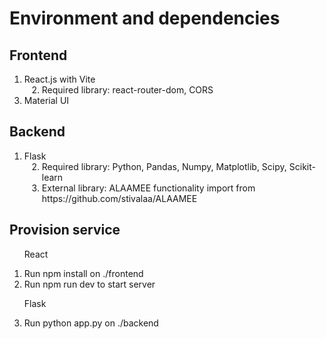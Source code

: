 <h1>Environment and dependencies</h1>
<h2>Frontend</h2>
<ol>
  <li>React.js with Vite</li>
  <li style="margin-left:2em">Required library: react-router-dom, CORS</li>
  <li>Material UI</li>
</ol>
<h2>Backend</h2>
<ol>
  <li>Flask</li>
  <li style="margin-left:2em">Required library: Python, Pandas, Numpy, Matplotlib, Scipy, Scikit-learn </li>
  <li style="margin-left:2em">External library: ALAAMEE functionality import from https://github.com/stivalaa/ALAAMEE </li>
</ol>
<h2>Provision service</h2>
<ol>
  <p>React</p>
  <li>Run npm install on ./frontend</li>
  <li>Run npm run dev to start server</li>
  <p>Flask</p>
  <li>Run python app.py on ./backend</li>
</ol>
